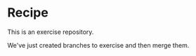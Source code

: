 # Recipe

This is an exercise repository.

We've just created branches to exercise and then merge them.
